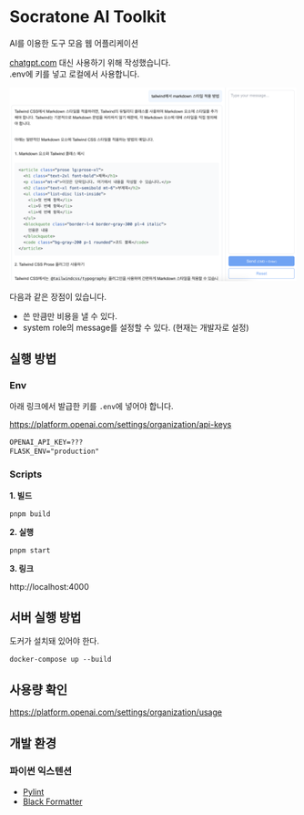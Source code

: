 # Socratone AI Toolkit

AI를 이용한 도구 모음 웹 어플리케이션

[chatgpt.com](https://chatgpt.com) 대신 사용하기 위해 작성했습니다.\
.env에 키를 넣고 로컬에서 사용합니다.

![스크린샷](docs/screen-shot.png)

다음과 같은 장점이 있습니다.

- 쓴 만큼만 비용을 낼 수 있다.
- system role의 message를 설정할 수 있다. (현재는 개발자로 설정)

## 실행 방법

### Env

아래 링크에서 발급한 키를 `.env`에 넣어야 합니다.

https://platform.openai.com/settings/organization/api-keys

```
OPENAI_API_KEY=???
FLASK_ENV="production"
```

### Scripts

**1\. 빌드**

```
pnpm build
```

**2\. 실행**

```
pnpm start
```

**3\. 링크**

http://localhost:4000

## 서버 실행 방법

도커가 설치돼 있어야 한다.

```
docker-compose up --build
```

## 사용량 확인

https://platform.openai.com/settings/organization/usage

## 개발 환경

### 파이썬 익스텐션

- [Pylint](https://marketplace.visualstudio.com/items?itemName=ms-python.pylint)
- [Black Formatter](https://marketplace.visualstudio.com/items?itemName=ms-python.black-formatter)
